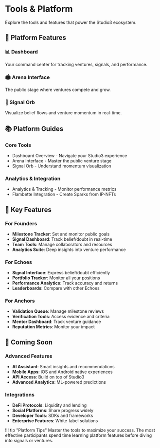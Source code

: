 # Tools & Platform

Explore the tools and features that power the Studio3 ecosystem.

## 🔧 Platform Features

<div class="grid">
<div class="arena-card">
<h3>📊 Dashboard</h3>
Your command center for tracking ventures, signals, and performance.
</div>

<div class="arena-card">
<h3>🏟️ Arena Interface</h3>
The public stage where ventures compete and grow.
</div>

<div class="arena-card">
<h3>🔮 Signal Orb</h3>
Visualize belief flows and venture momentum in real-time.
</div>
</div>

## 📚 Platform Guides

### Core Tools
- Dashboard Overview - Navigate your Studio3 experience
- Arena Interface - Master the public venture stage
- Signal Orb - Understand momentum visualization

### Analytics & Integration
- Analytics & Tracking - Monitor performance metrics
- Flambette Integration - Create Sparks from IP-NFTs

## 🎯 Key Features

<div class="arena-card">
<h3>For Founders</h3>

- **Milestone Tracker**: Set and monitor public goals
- **Signal Dashboard**: Track belief/doubt in real-time
- **Team Tools**: Manage collaborators and resources
- **Analytics Suite**: Deep insights into venture performance
</div>

<div class="arena-card">
<h3>For Echoes</h3>

- **Signal Interface**: Express belief/doubt efficiently
- **Portfolio Tracker**: Monitor all your positions
- **Performance Analytics**: Track accuracy and returns
- **Leaderboards**: Compare with other Echoes
</div>

<div class="arena-card">
<h3>For Anchors</h3>

- **Validation Queue**: Manage milestone reviews
- **Verification Tools**: Access evidence and criteria
- **Mentor Dashboard**: Track venture guidance
- **Reputation Metrics**: Monitor your impact
</div>

## 🚀 Coming Soon

### Advanced Features
- **AI Assistant**: Smart insights and recommendations
- **Mobile Apps**: iOS and Android native experiences
- **API Access**: Build on top of Studio3
- **Advanced Analytics**: ML-powered predictions

### Integrations
- **DeFi Protocols**: Liquidity and lending
- **Social Platforms**: Share progress widely
- **Developer Tools**: SDKs and frameworks
- **Enterprise Features**: White-label solutions

!!! tip "Platform Tips"
    Master the tools to maximize your success. The most effective participants spend time learning platform features before diving into signals or ventures.